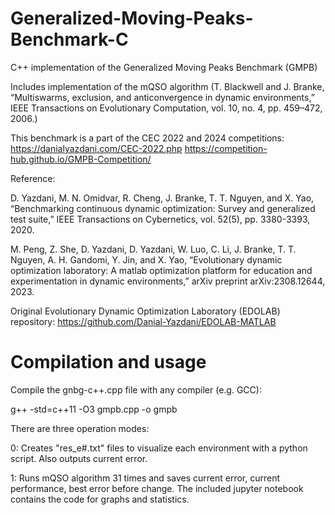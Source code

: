# Generalized-Moving-Peaks-Benchmark-C

C++ implementation of the Generalized Moving Peaks Benchmark (GMPB)

Includes implementation of the mQSO algorithm (T. Blackwell and J. Branke, “Multiswarms, exclusion, and anticonvergence in dynamic environments,” IEEE Transactions on Evolutionary Computation, vol. 10, no. 4, pp. 459–472, 2006.)

This benchmark is a part of the CEC 2022 and 2024 competitions: https://danialyazdani.com/CEC-2022.php https://competition-hub.github.io/GMPB-Competition/

Reference:

D. Yazdani, M. N. Omidvar, R. Cheng, J. Branke, T. T. Nguyen, and X. Yao, “Benchmarking continuous dynamic optimization: Survey and generalized test suite,” IEEE Transactions on Cybernetics, vol. 52(5), pp. 3380-3393, 2020.

M. Peng, Z. She, D. Yazdani, D. Yazdani, W. Luo, C. Li, J. Branke, T. T. Nguyen, A. H. Gandomi, Y. Jin, and X. Yao, “Evolutionary dynamic optimization laboratory: A matlab optimization platform for education and experimentation in dynamic environments,” arXiv preprint arXiv:2308.12644, 2023.

Original Evolutionary Dynamic Optimization Laboratory (EDOLAB) repository: https://github.com/Danial-Yazdani/EDOLAB-MATLAB

# Compilation and usage

Compile the gnbg-c++.cpp file with any compiler (e.g. GCC):

g++ -std=c++11 -O3 gmpb.cpp -o gmpb

There are three operation modes:

0: Creates "res_e#.txt" files to visualize each environment with a python script. Also outputs current error.

1: Runs mQSO algorithm 31 times and saves current error, current performance, best error before change. The included jupyter notebook contains the code for graphs and statistics.
